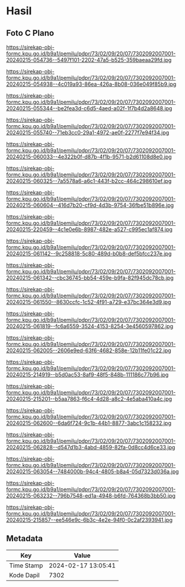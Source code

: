 # Hasil

## Foto C Plano

https://sirekap-obj-formc.kpu.go.id/b9a1/pemilu/pdpr/73/02/09/20/07/7302092007001-20240215-054736--5497f101-2202-47a5-b525-359baeaa29fd.jpg

https://sirekap-obj-formc.kpu.go.id/b9a1/pemilu/pdpr/73/02/09/20/07/7302092007001-20240215-054938--4c019a93-86ea-426a-8b08-036e049f85b9.jpg

https://sirekap-obj-formc.kpu.go.id/b9a1/pemilu/pdpr/73/02/09/20/07/7302092007001-20240215-055344--be2fea3d-c6d5-4aed-a02f-1f7b4d2a8648.jpg

https://sirekap-obj-formc.kpu.go.id/b9a1/pemilu/pdpr/73/02/09/20/07/7302092007001-20240215-055740--71eb3cc0-29a1-4972-ae0f-2277f7e94f34.jpg

https://sirekap-obj-formc.kpu.go.id/b9a1/pemilu/pdpr/73/02/09/20/07/7302092007001-20240215-060033--4e322b0f-d87b-4f1b-9571-b2d61108d8e0.jpg

https://sirekap-obj-formc.kpu.go.id/b9a1/pemilu/pdpr/73/02/09/20/07/7302092007001-20240215-060325--7a5578a6-a6c1-443f-b2cc-464c298610ef.jpg

https://sirekap-obj-formc.kpu.go.id/b9a1/pemilu/pdpr/73/02/09/20/07/7302092007001-20240215-060604--416d7b20-cf9d-4d3b-9754-36fbe51b896e.jpg

https://sirekap-obj-formc.kpu.go.id/b9a1/pemilu/pdpr/73/02/09/20/07/7302092007001-20240215-220459--4c1e0e6b-8987-482e-a527-c995ec1af874.jpg

https://sirekap-obj-formc.kpu.go.id/b9a1/pemilu/pdpr/73/02/09/20/07/7302092007001-20240215-061142--9c258818-5c80-489d-b0b8-def5bfcc237e.jpg

https://sirekap-obj-formc.kpu.go.id/b9a1/pemilu/pdpr/73/02/09/20/07/7302092007001-20240215-061342--cbc36745-bb54-459e-b9fa-82f945dc78cb.jpg

https://sirekap-obj-formc.kpu.go.id/b9a1/pemilu/pdpr/73/02/09/20/07/7302092007001-20240215-061550--8630ccfc-1c52-4f91-a729-e37bc364e3d9.jpg

https://sirekap-obj-formc.kpu.go.id/b9a1/pemilu/pdpr/73/02/09/20/07/7302092007001-20240215-061819--fc6a6559-3524-4153-8254-3e4560597862.jpg

https://sirekap-obj-formc.kpu.go.id/b9a1/pemilu/pdpr/73/02/09/20/07/7302092007001-20240215-062005--2606e9ed-63f6-4682-858e-12b11fe01c22.jpg

https://sirekap-obj-formc.kpu.go.id/b9a1/pemilu/pdpr/73/02/09/20/07/7302092007001-20240215-214919--b5d0ac53-8af9-48f5-848b-111186c77b96.jpg

https://sirekap-obj-formc.kpu.go.id/b9a1/pemilu/pdpr/73/02/09/20/07/7302092007001-20240215-215201--b5aa7863-f6c4-4d28-a8c2-4e5aba410a4c.jpg

https://sirekap-obj-formc.kpu.go.id/b9a1/pemilu/pdpr/73/02/09/20/07/7302092007001-20240215-062600--6da6f724-9c1b-44b1-8877-3abc1c158232.jpg

https://sirekap-obj-formc.kpu.go.id/b9a1/pemilu/pdpr/73/02/09/20/07/7302092007001-20240215-062828--d547d1b3-4abd-4859-82fa-0d8cc4d6ce33.jpg

https://sirekap-obj-formc.kpu.go.id/b9a1/pemilu/pdpr/73/02/09/20/07/7302092007001-20240215-063054--7484000b-94c4-4805-b8a4-05d7323d036a.jpg

https://sirekap-obj-formc.kpu.go.id/b9a1/pemilu/pdpr/73/02/09/20/07/7302092007001-20240215-063232--796b7548-ed1a-4948-b6fd-764368b3bb50.jpg

https://sirekap-obj-formc.kpu.go.id/b9a1/pemilu/pdpr/73/02/09/20/07/7302092007001-20240215-215857--ee546e9c-6b3c-4e2e-94f0-0c2af2393941.jpg


## Metadata

| Key        | Value               |
| ---------- | ------------------- |
| Time Stamp | 2024-02-17 13:05:41 |
| Kode Dapil | 7302                |



